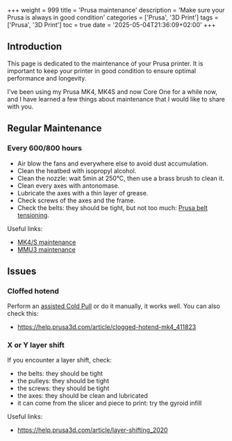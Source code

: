 +++
weight = 999
title = 'Prusa maintenance'
description = 'Make sure your Prusa is always in good condition'
categories = ['Prusa', '3D Print']
tags = ['Prusa', '3D Print']
toc = true
date = '2025-05-04T21:36:09+02:00'
+++

## Introduction

This page is dedicated to the maintenance of your Prusa printer. It is important to keep your printer in good condition to ensure optimal performance and longevity.

I've been using my Prusa MK4, MK4S and now Core One for a while now, and I have learned a few things about maintenance that I would like to share with you.

## Regular Maintenance

### Every 600/800 hours

- Air blow the fans and everywhere else to avoid dust accumulation.
- Clean the heatbed with isopropyl alcohol.
- Clean the nozzle: wait 5min at 250°C, then use a brass brush to clean it.
- Clean every axes with antonomase.
- Lubricate the axes with a thin layer of grease.
- Check screws of the axes and the frame.
- Check the belts: they should be tight, but not too much: [Prusa belt tensioning](https://belt.connect.prusa3d.com/).

Useful links:

- [MK4/S maintenance](https://help.prusa3d.com/article/regular-printer-maintenance-mk4-s-mk3-9-s_419000)
- [MMU3 maintenance](https://help.prusa3d.com/fr/article/maintenance-reguliere-du-mmu3_682693)

## Issues

### Cloffed hotend

Perform an [assisted Cold Pull](https://help.prusa3d.com/article/cold-pull-26702-mk4s-13702-mk4-28702-mk3-9s-21702-mk3-9-17702-xl_445071) or do it manually, it works well. You can also check this:

- https://help.prusa3d.com/article/clogged-hotend-mk4_411823

### X or Y layer shift

If you encounter a layer shift, check:

- the belts: they should be tight
- the pulleys: they should be tight
- the screws: they should be tight
- the axes: they should be clean and lubricated
- it can come from the slicer and piece to print: try the gyroid infill

Useful links:

- https://help.prusa3d.com/article/layer-shifting_2020
